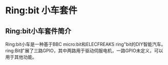 # Ring:bit 小车套件

## Ring:bit小车套件简介

Ring:bit小车是一种基于BBC micro:bit和ELECFREAKS ring"bit的DIY智能汽车。ring:Bit扩展了三路GPIO，其中两路用于驱动伺服电机，一路GPIO未定义，可以用于其他功能。

